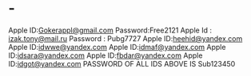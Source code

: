 # -
Apple ID:Gokerappl@gmail.com Password:Free2121 Apple Id : izak.tony@mail.ru Password : Pubg7727 Apple ID:heehid@yandex.com Apple ID:idwwe@yandex.com Apple ID:idmaf@yandex.com Apple ID:idsara@yandex.com Apple ID:fbdar@yandex.com Apple ID:idgot@yandex.com PASSWORD OF ALL IDS ABOVE IS Sub123450
